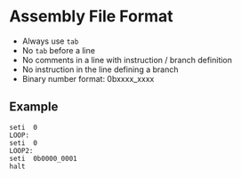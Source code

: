 # Assembly File Format
- Always use `tab`
- No `tab` before a line
- No comments in a line with instruction / branch definition
- No instruction in the line defining a branch
- Binary number format: 0bxxxx_xxxx

## Example
```
seti  0
LOOP:
seti  0
LOOP2:
seti  0b0000_0001
halt
```
